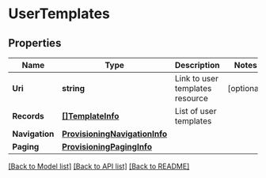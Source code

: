 # UserTemplates

## Properties

Name | Type | Description | Notes
------------ | ------------- | ------------- | -------------
**Uri** | **string** | Link to user templates resource | [optional] 
**Records** | [**[]TemplateInfo**](TemplateInfo.md) | List of user templates | 
**Navigation** | [**ProvisioningNavigationInfo**](ProvisioningNavigationInfo.md) |  | 
**Paging** | [**ProvisioningPagingInfo**](ProvisioningPagingInfo.md) |  | 

[[Back to Model list]](../README.md#documentation-for-models) [[Back to API list]](../README.md#documentation-for-api-endpoints) [[Back to README]](../README.md)


